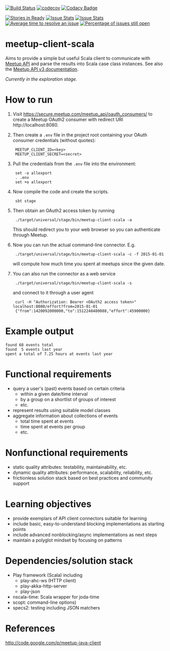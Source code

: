 [![Build Status](https://travis-ci.org/klaeufer/meetup-client-scala.svg?branch=master)](https://travis-ci.org/klaeufer/meetup-client-scala)
[![codecov](https://codecov.io/gh/klaeufer/meetup-client-scala/branch/master/graph/badge.svg)](https://codecov.io/gh/klaeufer/meetup-client-scala)
[![Codacy Badge](https://api.codacy.com/project/badge/Grade/30fc9e6008694421af22617542109007)](https://www.codacy.com/app/laufer/meetup-client-scala?utm_source=github.com&amp;utm_medium=referral&amp;utm_content=klaeufer/meetup-client-scala&amp;utm_campaign=Badge_Grade)

[![Stories in Ready](https://badge.waffle.io/klaeufer/meetup-client-scala.png?label=ready&title=Ready)](http://waffle.io/klaeufer/meetup-client-scala)
[![Issue Stats](http://issuestats.com/github/klaeufer/meetup-client-scala/badge/pr)](http://issuestats.com/github/klaeufer/meetup-client-scala)
[![Issue Stats](http://issuestats.com/github/klaeufer/meetup-client-scala/badge/issue)](http://issuestats.com/github/klaeufer/meetup-client-scala)
[![Average time to resolve an issue](http://isitmaintained.com/badge/resolution/klaeufer/meetup-client-scala.svg)](http://isitmaintained.com/project/klaeufer/meetup-client-scala "Average time to resolve an issue")
[![Percentage of issues still open](http://isitmaintained.com/badge/open/klaeufer/meetup-client-scala.svg)](http://isitmaintained.com/project/klaeufer/meetup-client-scala "Percentage of issues still open")

# meetup-client-scala

Aims to provide a simple but useful Scala client to communicate with [Meetup API](https://www.meetup.com/meetup_api/clients) and parse the results into Scala case class instances.
See also the [Meetup API v3 documentation](https://www.meetup.com/meetup_api/docs).

*Currently in the exploration stage.*

# How to run

1. Visit https://secure.meetup.com/meetup_api/oauth_consumers/ to create a Meetup OAuth2 consumer with redirect URI http://localhost:8080.
1. Then create a `.env` file in the project root containing your OAuth consumer credentials (without quotes):

        MEETUP_CLIENT_ID=<key>
        MEETUP_CLIENT_SECRET=<secret>
1. Pull the credentials from the `.env` file into the environment:

        set -o allexport
        . .env
        set +o allexport
1. Now compile the code and create the scripts.

        sbt stage
1. Then obtain an OAuth2 access token by running

        ./target/universal/stage/bin/meetup-client-scala -a
   This should redirect you to your web browser so you can authenticate through Meetup.
1. Now you can run the actual command-line connector. E.g.

        ./target/universal/stage/bin/meetup-client-scala -c -f 2015-01-01
    will compute how much time you spent at meetups since the given date.

1. You can also run the connector as a web service

        ./target/universal/stage/bin/meetup-client-scala -s
    and connect to it through a user agent

        curl -H "Authorization: Bearer <OAuth2 access token>" localhost:8080/effort?from=2015-01-01
        {"from":1420092000000,"to":1512248480088,"effort":45900000}

# Example output

    found 68 events total
    found  5 events last year
    spent a total of 7.25 hours at events last year

# Functional requirements

- query a user's (past) events based on certain criteria
  - within a given date/time interval
  - by a group on a shortlist of groups of interest
  - etc.
- represent results using suitable model classes
- aggregate information about collections of events
  - total time spent at events
  - time spent at events per group
  - etc.

# Nonfunctional requirements

- static quality attributes: testability, maintainability, etc.
- dynamic quality attributes: performance, scalability, reliability, etc.
- frictionless solution stack based on best practices and community support

# Learning objectives

- provide exemplars of API client connectors suitable for learning
- include basic, easy-to-understand blocking implementations as starting points
- include advanced nonblocking/async implementations as next steps
- maintain a polyglot mindset by focusing on patterns

# Dependencies/solution stack

- Play framework (Scala) including
  - play-ahc-ws (HTTP client)
  - play-akka-http-server
  - play-json
- nscala-time: Scala wrapper for joda-time
- scopt: command-line options)
- specs2: testing including JSON matchers

# References

http://code.google.com/p/meetup-java-client